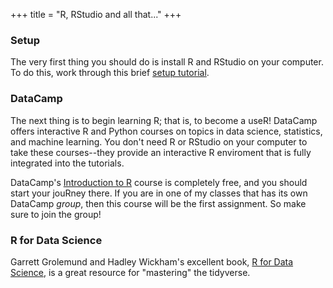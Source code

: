 +++
title = "R, RStudio and all that..."
+++

### Setup

The very first thing you should do is install R and RStudio on your computer. To do this, work through this brief [setup tutorial](https://jjallaire.shinyapps.io/learnr-tutorial-00-setup/).

### DataCamp

The next thing is to begin learning R; that is, to become a useR! DataCamp offers interactive R and Python courses on topics in data science, statistics, and machine learning. You don't need R or RStudio on your computer to take these courses--they provide an interactive R enviroment that is fully integrated into the tutorials.

DataCamp's [Introduction to R](https://www.datacamp.com/courses/free-introduction-to-r) course is completely free, and you should start your jouRney there. If you are in one of my classes that has its own DataCamp *group*, then this course will be the first assignment. So make sure to join the group!

### R for Data Science

Garrett Grolemund and Hadley Wickham's excellent book, [R for Data Science](http://r4ds.had.co.nz), is a great resource for "mastering" the tidyverse.